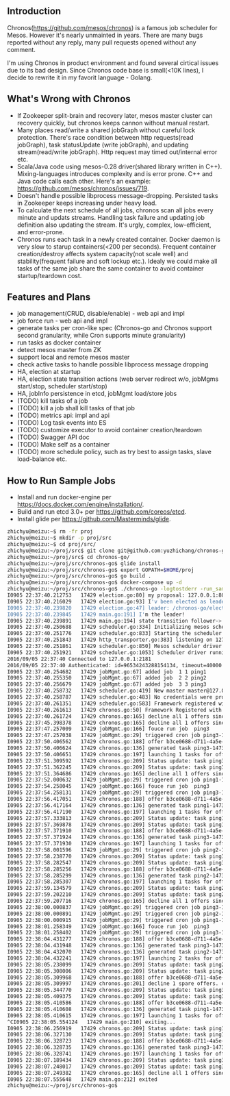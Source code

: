 Introduction
--------
Chronos(https://github.com/mesos/chronos) is a famous job scheduler for Mesos. However it's nearly unmainted in years. There are many bugs reported without any reply, many pull requests opened without any comment.

I'm using Chronos in product environment and found several cirtical issues due to its bad design. Since Chronos code base is small(<10K lines), I decide to rewrite it in my favorit language - Golang.

What's Wrong with Chronos
--------
 - If Zookeeper split-brain and recovery later, mesos master cluster can recovery quickly, but chronos keeps cannon without manual restart.
 - Many places read/write a shared jobGraph without careful lock protection. There's race condition between http requests(read jobGraph), task statusUpdate (write jobGraph), and updating stream(read/write jobGraph). Http request may timed out/internal error etc.
 - Scala/Java code using mesos-0.28 driver(shared library written in C++). Mixing-languages introduces complexity and is error prone. C++ and Java code calls each other. Here's an example: https://github.com/mesos/chronos/issues/719.
 - Doesn't handle possible libprocess message-dropping. Persisted tasks in Zookeeper keeps increasing under heavy load.
 - To calculate the next schedule of all jobs, chronos scan all jobs every minute and updats streams. Handling task failure and updating job definition also updating the stream. It's urgly, complex, low-efficient, and error-prone.
 - Chronos runs each task in a newly created container. Docker daemon is very slow to starup containers(<200 per seconds). Frequent container creation/destroy affects system capacity(not scale well) and stability(frequent failure and soft lockup etc.). Idealy we could make all tasks of the same job share the same container to avoid container startup/teardown cost.

Features and Plans
--------
 - job management(CRUD, disable/enable) - web api and impl
 - job force run - web api and impl
 - generate tasks per cron-like spec (Chronos-go and Chronos support second granularity, while Cron supports minute granularity)
 - run tasks as docker container
 - detect mesos master from ZK
 - support local and remote mesos master
 - check active tasks to handle possible libprocess message dropping
 - HA, election at startup
 - HA, election state transition actions (web server redirect w/o, jobMgms start/stop, scheduler start/stop)
 - HA, jobInfo persistence in etcd, jobMgmt load/store jobs
 - (TODO) kill tasks of a job
 - (TODO) kill a job shall kill tasks of that job
 - (TODO) metrics api: impl and api
 - (TODO) Log task events into ES
 - (TODO) customize executor to avoid container creation/teardown
 - (TODO) Swagger API doc
 - (TODO) Make self as a container
 - (TODO) more schedule policy, such as try best to assign tasks, slave load-balance etc.


How to Run Sample Jobs
--------
 - Install and run docker-engine per https://docs.docker.com/engine/installation/.
 - Build and run etcd 3.0+ per https://github.com/coreos/etcd.
 - Install glide per https://github.com/Masterminds/glide.

```sh
zhichyu@meizu:~$ rm -fr proj
zhichyu@meizu:~$ mkdir -p proj/src
zhichyu@meizu:~$ cd proj/src/
zhichyu@meizu:~/proj/src$ git clone git@github.com:yuzhichang/chronos-go.git
zhichyu@meizu:~/proj/src$ cd chronos-go/
zhichyu@meizu:~/proj/src/chronos-go$ glide install
zhichyu@meizu:~/proj/src/chronos-go$ export GOPATH=$HOME/proj
zhichyu@meizu:~/proj/src/chronos-go$ go build .
zhichyu@meizu:~/proj/src/chronos-go$ docker-compose up -d
zhichyu@meizu:~/proj/src/chronos-go$ ./chronos-go -logtostderr -run_sample
I0905 22:37:40.212753   17429 election.go:80] my proposal: 127.0.0.1:8080
I0905 22:37:40.216029   17429 election.go:93] I'v been elected as leader: /chronos-go/election/506956fd23119aef 127.0.0.1:8080
I0905 22:37:40.239820   17429 election.go:47] leader: /chronos-go/election/506956fd23119aef 127.0.0.1:8080
I0905 22:37:40.239845   17429 main.go:191] I'm the leader!
I0905 22:37:40.239891   17429 main.go:194] state transition follower-> leader
I0905 22:37:40.250688   17429 scheduler.go:334] Initializing mesos scheduler driver
I0905 22:37:40.251776   17429 scheduler.go:833] Starting the scheduler driver...
I0905 22:37:40.251843   17429 http_transporter.go:383] listening on 127.0.0.1 port 40867
I0905 22:37:40.251861   17429 scheduler.go:850] Mesos scheduler driver started with PID=scheduler(1)@127.0.0.1:40867
I0905 22:37:40.251921   17429 scheduler.go:1053] Scheduler driver running.  Waiting to be stopped.
2016/09/05 22:37:40 Connected to 127.0.0.1:2181
2016/09/05 22:37:40 Authenticated: id=96534243288154134, timeout=40000
I0905 22:37:40.254682   17429 jobMgmt.go:67] added job  1 1 ping1
I0905 22:37:40.255350   17429 jobMgmt.go:67] added job  2 2 ping2
I0905 22:37:40.256679   17429 jobMgmt.go:67] added job  3 3 ping3
I0905 22:37:40.258732   17429 scheduler.go:419] New master master@127.0.0.1:5050 detected
I0905 22:37:40.258787   17429 scheduler.go:483] No credentials were provided. Attempting to register scheduler without authentication.
I0905 22:37:40.261351   17429 scheduler.go:583] Framework registered with ID=b3ce0688-d711-4a5e-9991-6bf1eb2a378a-0017
I0905 22:37:40.261613   17429 chronos.go:50] Framework Registered with Master  &MasterInfo{Id:*b3ce0688-d711-4a5e-9991-6bf1eb2a378a,Ip:*16777343,Port:*5050,Pid:*master@127.0.0.1:5050,Hostname:*127.0.0.1,Version:*0.28.1,Address:&Address{Hostname:*127.0.0.1,Ip:*127.0.0.1,Port:*5050,XXX_unrecognized:[],},XXX_unrecognized:[],}
I0905 22:37:40.261724   17429 chronos.go:165] decline all 1 offers since there is no task in backlog
I0905 22:37:45.398378   17429 chronos.go:165] decline all 1 offers since there is no task in backlog
I0905 22:37:47.257009   17429 jobMgmt.go:166] fouce run job  ping3
I0905 22:37:47.257038   17429 jobMgmt.go:29] triggered cron job ping3-1473125867257033635
I0905 22:37:50.406562   17429 chronos.go:188] offer b3ce0688-d711-4a5e-9991-6bf1eb2a378a-O19662 on slave 127.0.0.1: cpus 2, mem 6959
I0905 22:37:50.406624   17429 chronos.go:136] generated task ping3-1473125867257033635 for offer b3ce0688-d711-4a5e-9991-6bf1eb2a378a-O19662
I0905 22:37:50.406651   17429 chronos.go:197] launching 1 tasks for offer b3ce0688-d711-4a5e-9991-6bf1eb2a378a-O19662
I0905 22:37:51.309592   17429 chronos.go:209] Status update: task ping3-1473125867257033635  is in state  TASK_RUNNING
I0905 22:37:51.362245   17429 chronos.go:209] Status update: task ping3-1473125867257033635  is in state  TASK_FINISHED
I0905 22:37:51.364686   17429 chronos.go:165] decline all 1 offers since there is no task in backlog
I0905 22:37:52.000632   17429 jobMgmt.go:29] triggered cron job ping1-1473125872000477832
I0905 22:37:54.258045   17429 jobMgmt.go:166] fouce run job  ping3
I0905 22:37:54.258131   17429 jobMgmt.go:29] triggered cron job ping3-1473125874258115238
I0905 22:37:56.417051   17429 chronos.go:188] offer b3ce0688-d711-4a5e-9991-6bf1eb2a378a-O19664 on slave 127.0.0.1: cpus 2, mem 6959
I0905 22:37:56.417164   17429 chronos.go:136] generated task ping1-1473125872000477832 for offer b3ce0688-d711-4a5e-9991-6bf1eb2a378a-O19664
I0905 22:37:56.417190   17429 chronos.go:197] launching 1 tasks for offer b3ce0688-d711-4a5e-9991-6bf1eb2a378a-O19664
I0905 22:37:57.333813   17429 chronos.go:209] Status update: task ping1-1473125872000477832  is in state  TASK_RUNNING
I0905 22:37:57.369878   17429 chronos.go:209] Status update: task ping1-1473125872000477832  is in state  TASK_FINISHED
I0905 22:37:57.371910   17429 chronos.go:188] offer b3ce0688-d711-4a5e-9991-6bf1eb2a378a-O19665 on slave 127.0.0.1: cpus 2, mem 6959
I0905 22:37:57.371924   17429 chronos.go:136] generated task ping3-1473125874258115238 for offer b3ce0688-d711-4a5e-9991-6bf1eb2a378a-O19665
I0905 22:37:57.371930   17429 chronos.go:197] launching 1 tasks for offer b3ce0688-d711-4a5e-9991-6bf1eb2a378a-O19665
I0905 22:37:58.001596   17429 jobMgmt.go:29] triggered cron job ping2-1473125878001528521
I0905 22:37:58.238770   17429 chronos.go:209] Status update: task ping3-1473125874258115238  is in state  TASK_RUNNING
I0905 22:37:58.282547   17429 chronos.go:209] Status update: task ping3-1473125874258115238  is in state  TASK_FINISHED
I0905 22:37:58.285256   17429 chronos.go:188] offer b3ce0688-d711-4a5e-9991-6bf1eb2a378a-O19666 on slave 127.0.0.1: cpus 2, mem 6959
I0905 22:37:58.285299   17429 chronos.go:136] generated task ping2-1473125878001528521 for offer b3ce0688-d711-4a5e-9991-6bf1eb2a378a-O19666
I0905 22:37:58.285307   17429 chronos.go:197] launching 1 tasks for offer b3ce0688-d711-4a5e-9991-6bf1eb2a378a-O19666
I0905 22:37:59.134579   17429 chronos.go:209] Status update: task ping2-1473125878001528521  is in state  TASK_RUNNING
I0905 22:37:59.202210   17429 chronos.go:209] Status update: task ping2-1473125878001528521  is in state  TASK_FINISHED
I0905 22:37:59.207716   17429 chronos.go:165] decline all 1 offers since there is no task in backlog
I0905 22:38:00.000837   17429 jobMgmt.go:29] triggered cron job ping3-1473125880000783254
I0905 22:38:00.000891   17429 jobMgmt.go:29] triggered cron job ping2-1473125880000868793
I0905 22:38:00.000915   17429 jobMgmt.go:29] triggered cron job ping1-1473125880000897198
I0905 22:38:01.258349   17429 jobMgmt.go:166] fouce run job  ping3
I0905 22:38:01.258402   17429 jobMgmt.go:29] triggered cron job ping3-1473125881258395012
I0905 22:38:04.431277   17429 chronos.go:188] offer b3ce0688-d711-4a5e-9991-6bf1eb2a378a-O19668 on slave 127.0.0.1: cpus 2, mem 6959
I0905 22:38:04.431948   17429 chronos.go:136] generated task ping3-1473125880000783254 for offer b3ce0688-d711-4a5e-9991-6bf1eb2a378a-O19668
I0905 22:38:04.432070   17429 chronos.go:136] generated task ping2-1473125880000868793 for offer b3ce0688-d711-4a5e-9991-6bf1eb2a378a-O19668
I0905 22:38:04.432241   17429 chronos.go:197] launching 2 tasks for offer b3ce0688-d711-4a5e-9991-6bf1eb2a378a-O19668
I0905 22:38:05.238099   17429 chronos.go:209] Status update: task ping2-1473125880000868793  is in state  TASK_RUNNING
I0905 22:38:05.308006   17429 chronos.go:209] Status update: task ping2-1473125880000868793  is in state  TASK_FINISHED
I0905 22:38:05.309968   17429 chronos.go:188] offer b3ce0688-d711-4a5e-9991-6bf1eb2a378a-O19669 on slave 127.0.0.1: cpus 1, mem 6859
I0905 22:38:05.309997   17429 chronos.go:201] decline 1 spare offers. currently 2 tasks in backlog
I0905 22:38:05.344770   17429 chronos.go:209] Status update: task ping3-1473125880000783254  is in state  TASK_RUNNING
I0905 22:38:05.409375   17429 chronos.go:209] Status update: task ping3-1473125880000783254  is in state  TASK_FINISHED
I0905 22:38:05.410586   17429 chronos.go:188] offer b3ce0688-d711-4a5e-9991-6bf1eb2a378a-O19670 on slave 127.0.0.1: cpus 2, mem 6959
I0905 22:38:05.410608   17429 chronos.go:136] generated task ping1-1473125880000897198 for offer b3ce0688-d711-4a5e-9991-6bf1eb2a378a-O19670
I0905 22:38:05.410615   17429 chronos.go:197] launching 1 tasks for offer b3ce0688-d711-4a5e-9991-6bf1eb2a378a-O19670
^CI0905 22:38:05.554124   17429 main.go:210] exiting...
I0905 22:38:06.256919   17429 chronos.go:209] Status update: task ping1-1473125880000897198  is in state  TASK_RUNNING
I0905 22:38:06.327130   17429 chronos.go:209] Status update: task ping1-1473125880000897198  is in state  TASK_FINISHED
I0905 22:38:06.328723   17429 chronos.go:188] offer b3ce0688-d711-4a5e-9991-6bf1eb2a378a-O19671 on slave 127.0.0.1: cpus 2, mem 6959
I0905 22:38:06.328735   17429 chronos.go:136] generated task ping3-1473125881258395012 for offer b3ce0688-d711-4a5e-9991-6bf1eb2a378a-O19671
I0905 22:38:06.328741   17429 chronos.go:197] launching 1 tasks for offer b3ce0688-d711-4a5e-9991-6bf1eb2a378a-O19671
I0905 22:38:07.189434   17429 chronos.go:209] Status update: task ping3-1473125881258395012  is in state  TASK_RUNNING
I0905 22:38:07.248017   17429 chronos.go:209] Status update: task ping3-1473125881258395012  is in state  TASK_FINISHED
I0905 22:38:07.249382   17429 chronos.go:165] decline all 1 offers since there is no task in backlog
I0905 22:38:07.555648   17429 main.go:212] exited
zhichyu@meizu:~/proj/src/chronos-go$
```
